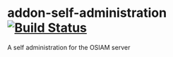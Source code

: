 addon-self-administration [![Build Status](https://travis-ci.org/osiam/addon-self-administration.png?branch=master)](https://travis-ci.org/osiam/addon-self-administration)
=========================

A self administration for the OSIAM server
